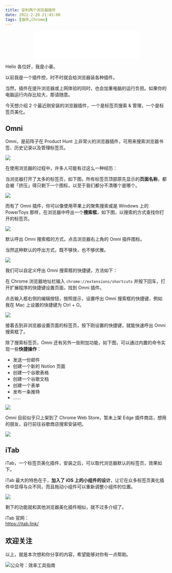 ```yaml
---
title: 安利两个浏览器插件                                       
date: 2022-2-28 21:45:00               
tags: [插件,Chrome]                                                                                 
--- 
```

<div align="middle"><iframe frameborder="no" border="0" marginwidth="0" marginheight="0" width=330 height=86 src="//music.163.com/outchain/player?type=2&id=386844&auto=1&height=66"></iframe></div>       

Hello 各位好，我是小豪。  

以前我是一个插件控，时不时就会给浏览器装各种插件。  

当然，插件在提升浏览器或上网体验的同时，也会加重电脑的运行负担。如果你的电脑运行内存比较大，那请随意。  
   
今天想介绍 2 个最近刚安装的浏览器插件，一个是标签页搜索 & 管理，一个是标签页美化。

## Omni

Omni，是前阵子在 Product Hunt 上非常火的浏览器插件，可用来搜索浏览器书签、历史记录以及管理标签页。  

![](https://article-picbed-1302715071.cos.ap-guangzhou.myqcloud.com/2022/02/28/16460528834249.jpg)

在使用浏览器的过程中，许多人可能有过这么一种经历：

当浏览器打开了太多的标签页，如下图，所有标签页顶部原先显示的**页面名称**，都会被「挤压」得只剩下一个图标，以至于我们都分不清哪个是哪个。  

![](https://article-picbed-1302715071.cos.ap-guangzhou.myqcloud.com/2022/02/28/16460533257042.jpg)

而有了 Omni 插件，你可以像使用苹果上的聚焦搜索或是 Windows 上的 PowerToys 那样，在浏览器中呼出一个**搜索框**，如下图，以搜索的方式查找你打开的标签页。  

![](https://article-picbed-1302715071.cos.ap-guangzhou.myqcloud.com/2022/02/28/16460521472184.jpg)

默认呼出 Omni 搜索框的方式，点击浏览器右上角的 Omni 插件图标。

当然这种默认的呼出方式，既不够快，也不够优雅。    

![](https://article-picbed-1302715071.cos.ap-guangzhou.myqcloud.com/2022/02/28/16460539914953.jpg)

我们可以自定义呼出 Omni 搜索框的快捷键，方法如下： 

在 Chrome 浏览器地址栏输入 `chrome://extensions/shortcuts` 并按下回车，打开扩展程序的快捷键设置页面，找到 Omni 插件。   

点击输入框右侧的编辑按钮，按照提示，设置呼出 Omni 搜索框的快捷键，例如我在 Mac 上设置的快捷键为 Ctrl + O。   

![](https://article-picbed-1302715071.cos.ap-guangzhou.myqcloud.com/2022/02/28/16460537842769.jpg)

接着去到非浏览器设置页面的标签页，按下刚设置的快捷键，就能快速呼出 Omni 搜索框了。   

除了搜索标签页，Omni 还有另外一些附加功能，如下图，可以通过内置的命令实现一些**快捷操作**：  

* 发送一份邮件
* 创建一个新的 Notion 页面   
* 创建一个谷歌表格   
* 创建一个谷歌文档   
* 创建一个表单     
* 发布一条推特
* ……   

![](https://article-picbed-1302715071.cos.ap-guangzhou.myqcloud.com/2022/02/28/16460545287349.jpg)

Omni 目前似乎只上架到了 Chrome Web Store，暂未上架 Edge 插件商店，想用的朋友，自行前往谷歌商店搜索安装吧。   

![](https://article-picbed-1302715071.cos.ap-guangzhou.myqcloud.com/2022/02/28/16460551202601.jpg)


## iTab

iTab，一个标签页美化插件，安装之后，可以取代浏览器默认的标签页，效果如下。  

iTab 最大的特色在于，**加入了 iOS 上的小组件的设计**，让它在众多标签页美化插件中显得与众不同，而且拖动小组件可以重新调整小组件的位置。    

![](https://article-picbed-1302715071.cos.ap-guangzhou.myqcloud.com/2022/02/28/16460552728542.jpg)

剩下的功能就和其他浏览器美化插件相似，就不过多介绍了。   

iTab 官网：  
https://itab.link/   


## 欢迎关注     

以上，就是本次想和你分享的内容，希望能够对你有一点帮助。     

![公众号：效率工具指南](https://article-picbed-1302715071.cos.ap-guangzhou.myqcloud.com/2021/05/28/gong-zhong-hao-wei-bu-er-wei-ma-dailogo.png)     

